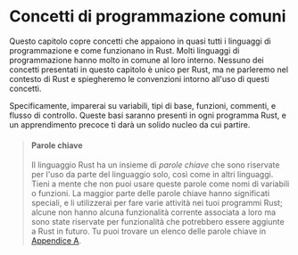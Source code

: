 # Concetti di programmazione comuni

Questo capitolo copre concetti che appaiono in quasi tutti i linguaggi di programmazione
e come funzionano in Rust. Molti linguaggi di programmazione hanno molto in comune al
loro interno. Nessuno dei concetti presentati in questo capitolo è unico per Rust,
ma ne parleremo nel contesto di Rust e spiegheremo le convenzioni
intorno all'uso di questi concetti.

Specificamente, imparerai su variabili, tipi di base, funzioni, commenti,
e flusso di controllo. Queste basi saranno presenti in ogni programma Rust, e un apprendimento precoce ti darà un solido nucleo da cui partire.

> #### Parole chiave
>
> Il linguaggio Rust ha un insieme di *parole chiave* che sono riservate per l'uso da parte del
> linguaggio solo, così come in altri linguaggi. Tieni a mente che non puoi usare
> queste parole come nomi di variabili o funzioni. La maggior parte delle parole chiave hanno
> significati speciali, e li utilizzerai per fare varie attività nei tuoi programmi Rust; alcune non hanno alcuna funzionalità corrente associata a loro ma sono
> state riservate per funzionalità che potrebbero essere aggiunte a Rust in futuro. Tu
> puoi trovare un elenco delle parole chiave in [Appendice A][appendix_a]<!-- ignore -->.

[appendix_a]: appendix-01-keywords.md

